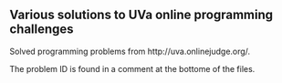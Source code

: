 <h2>Various solutions to UVa online programming challenges</h2>
Solved programming problems from http://uva.onlinejudge.org/.

The problem ID is found in a comment at the bottome of the files.
